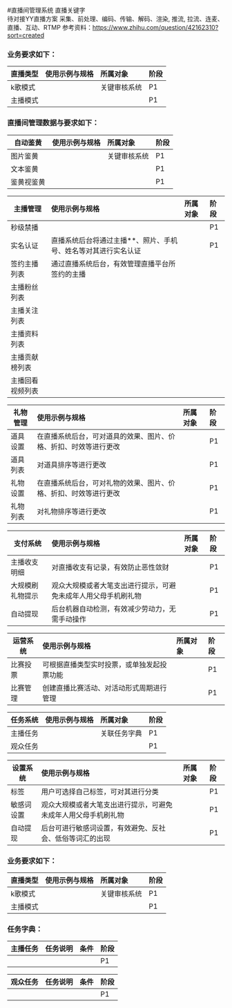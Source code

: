 #直播间管理系统
直播关键字     
待对接YY直播方案
采集、前处理、编码、传输、解码、渲染, 推流, 拉流、连麦、直播、互动、RTMP
参考资料：https://www.zhihu.com/question/42162310?sort=created

### 业务要求如下：
| **直播类型** | 使用示例与规格| 所属对象 | 阶段 |
| --- | :--- | :--- | :--- |
| k歌模式 |  | 关键审核系统| P1 |
| 主播模式 | | | P1 |



### 直播间管理数据与要求如下：
| **自动鉴黄** | 使用示例与规格| 所属对象 | 阶段 |
| --- | :--- | :--- | :--- |
| 图片鉴黄 |  | 关键审核系统| P1 |
| 文本鉴黄 | | | P1 |
| 鉴黄视鉴黄 |  | | P1 |

| **主播管理** | 使用示例与规格| 所属对象 | 阶段 |
| --- | :--- | :--- | :--- |
| 秒级禁播 |  | | P1 |
| 实名认证 |直播系统后台将通过主播**、照片、手机号、姓名等对其进行实名认证 | | P1 |
| 签约主播列表|通过直播系统后台，有效管理直播平台所签约的主播 |  | | P1 |
| 主播粉丝列表| |  | | P1 |
| 主播关注列表| |  | | P1 |
| 主播资料列表| |  | | P1 |
| 主播贡献榜列表| |  | | P1 |
| 主播回看视频列表| |  | | P2 |

| **礼物管理** | 使用示例与规格| 所属对象 | 阶段 |
| --- | :--- | :--- | :--- |
| 道具设置 |在直播系统后台，可对道具的效果、图片、价格、折扣、时效等进行更改 | | P1 |
| 道具列表 |对道具排序等进行更改 | | P1 |
| 礼物设置 |在直播系统后台，可对礼物的效果、图片、价格、折扣、时效等进行更改 | | P1 |
| 礼物列表 |对礼物排序等进行更改 | | P1 |

| **支付系统** | 使用示例与规格| 所属对象 | 阶段 |
| --- | :--- | :--- | :--- |
| 主播收支明细 |对直播收支有记录，有效防止恶性敛财 | | P1 |
| 大规模刷礼物提示 |观众大规模或者大笔支出进行提示，可避免未成年人用父母手机刷礼物 | | P1 |
| 自动提现 |后台机器自动检测，有效减少劳动力，无需手动操作 | | P1 |

| **运营系统** | 使用示例与规格| 所属对象 | 阶段 |
| --- | :--- | :--- | :--- |
| 比赛投票 |可根据直播类型实时投票，或单独发起投票功能 | | P1 |
| 比赛管理 |创建直播比赛活动、对活动形式周期进行管理 | | P1 |


| **任务系统** | 使用示例与规格| 所属对象 | 阶段 |
| --- | :--- | :--- | :--- |
| 主播任务 | | 关联任务字典| P1 |
| 观众任务 | | | P1 |


| **设置系统** | 使用示例与规格| 所属对象 | 阶段 |
| --- | :--- | :--- | :--- |
| 标签 |用户可选择自己标签，可对其进行分类 | | P1 |
| 敏感词设置 |观众大规模或者大笔支出进行提示，可避免未成年人用父母手机刷礼物 | | P1 |
| 自动提现 |后台可进行敏感词设置，有效避免、反社会、低俗等词汇的出现 | | P1 |


### 业务要求如下：
| **直播类型** | 使用示例与规格| 所属对象 | 阶段 |
| --- | :--- | :--- | :--- |
| k歌模式 |  | 关键审核系统| P1 |
| 主播模式 | | | P1 |





### 任务字典：
| **主播任务** | 任务说明| 条件 | 阶段 |
| --- | :--- | :--- | :--- |
|  | | | P1 |

| **观众任务** | 任务说明| 条件 | 阶段 |
| --- | :--- | :--- | :--- |
|  | | | P1 |





















